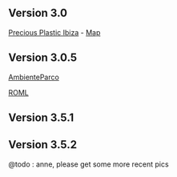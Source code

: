 ## Version 3.0

[Precious Plastic Ibiza](https://community.preciousplastic.com/u/precious-plastic-ibiza) - [Map](https://firebasestorage.googleapis.com/v0/b/onearmyworld.appspot.com/o/uplo…astic-ibiza%2FPP4.png?alt=media&token=7844000c-8f4b-41d9-9358-dca19198b330)

## Version 3.0.5
[AmbienteParco](https://www.facebook.com/ambienteparco/photos/pcb.10163060277335125/10163060140885125/)

[ROML](https://www.instagram.com/p/B3W2f5JoJIn/)

## Version 3.5.1

## Version 3.5.2

@todo : anne, please get some more recent pics
